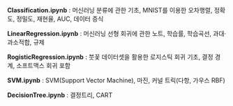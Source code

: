 **Classification.ipynb** : 머신러닝 분류에 관한 기초, MNIST를 이용한 오차행렬, 정확도, 정밀도, 재현율, AUC, 데이터 증식

**LinearRegression.ipynb** : 머신러닝 선형 회귀에 관한 노트, 학습률, 학습곡선, 과대·과소적합, 규제

**RogisticRegression.ipynb** : 붓꽃 데이터셋을 활용한 로지스틱 회귀 기초, 결정 경계, 소프트맥스 회귀 포함

**SVM.ipynb** : SVM(Support Vector Machine), 마진, 커널 트릭(다항, 가우스 RBF)

**DecisionTree.ipynb** : 결정트리, CART
